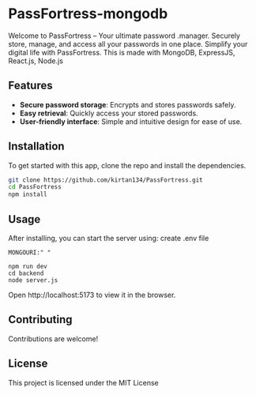 # PassFortress-mongodb
 Welcome to PassFortress – Your ultimate password .manager. Securely store, manage, and access all your passwords in one place. Simplify your digital life with PassFortress. This is made with MongoDB, ExpressJS, React.js, Node.js

## Features
- **Secure password storage**: Encrypts and stores passwords safely.
- **Easy retrieval**: Quickly access your stored passwords.
- **User-friendly interface**: Simple and intuitive design for ease of use.

## Installation

To get started with this app, clone the repo and install the dependencies.

```bash
git clone https://github.com/kirtan134/PassFortress.git
cd PassFortress
npm install
```
## Usage
After installing, you can start the server using:
create .env file
```
MONGOURI:" "
````

```
npm run dev
cd backend
node server.js
```
Open http://localhost:5173 to view it in the browser.

## Contributing

Contributions are welcome!

## License

This project is licensed under the MIT License 


